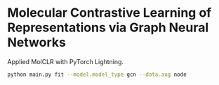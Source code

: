 # Molecular Contrastive Learning of Representations via Graph Neural Networks

Applied MolCLR with PyTorch Lightning.

```bash
python main.py fit --model.model_type gcn --data.aug node
```